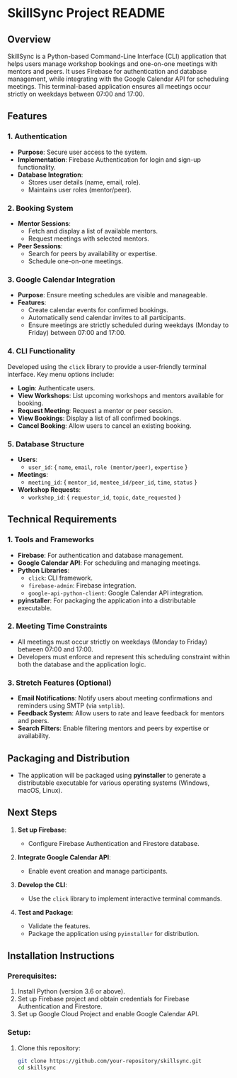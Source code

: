 # SkillSync Project README

## Overview

SkillSync is a Python-based Command-Line Interface (CLI) application that helps users manage workshop bookings and one-on-one meetings with mentors and peers. It uses Firebase for authentication and database management, while integrating with the Google Calendar API for scheduling meetings. This terminal-based application ensures all meetings occur strictly on weekdays between 07:00 and 17:00.

## Features

### 1. **Authentication**
- **Purpose**: Secure user access to the system.
- **Implementation**: Firebase Authentication for login and sign-up functionality.
- **Database Integration**:
  - Stores user details (name, email, role).
  - Maintains user roles (mentor/peer).

### 2. **Booking System**
- **Mentor Sessions**:
  - Fetch and display a list of available mentors.
  - Request meetings with selected mentors.
- **Peer Sessions**:
  - Search for peers by availability or expertise.
  - Schedule one-on-one meetings.

### 3. **Google Calendar Integration**
- **Purpose**: Ensure meeting schedules are visible and manageable.
- **Features**:
  - Create calendar events for confirmed bookings.
  - Automatically send calendar invites to all participants.
  - Ensure meetings are strictly scheduled during weekdays (Monday to Friday) between 07:00 and 17:00.

### 4. **CLI Functionality**
Developed using the `click` library to provide a user-friendly terminal interface. Key menu options include:
- **Login**: Authenticate users.
- **View Workshops**: List upcoming workshops and mentors available for booking.
- **Request Meeting**: Request a mentor or peer session.
- **View Bookings**: Display a list of all confirmed bookings.
- **Cancel Booking**: Allow users to cancel an existing booking.

### 5. **Database Structure**
- **Users**: 
  - `user_id`: { `name`, `email`, `role (mentor/peer)`, `expertise` }
- **Meetings**: 
  - `meeting_id`: { `mentor_id`, `mentee_id/peer_id`, `time`, `status` }
- **Workshop Requests**: 
  - `workshop_id`: { `requestor_id`, `topic`, `date_requested` }

## Technical Requirements

### 1. **Tools and Frameworks**
- **Firebase**: For authentication and database management.
- **Google Calendar API**: For scheduling and managing meetings.
- **Python Libraries**:
  - `click`: CLI framework.
  - `firebase-admin`: Firebase integration.
  - `google-api-python-client`: Google Calendar API integration.
- **pyinstaller**: For packaging the application into a distributable executable.

### 2. **Meeting Time Constraints**
- All meetings must occur strictly on weekdays (Monday to Friday) between 07:00 and 17:00.
- Developers must enforce and represent this scheduling constraint within both the database and the application logic.

### 3. **Stretch Features (Optional)**
- **Email Notifications**: Notify users about meeting confirmations and reminders using SMTP (via `smtplib`).
- **Feedback System**: Allow users to rate and leave feedback for mentors and peers.
- **Search Filters**: Enable filtering mentors and peers by expertise or availability.

## Packaging and Distribution

- The application will be packaged using **pyinstaller** to generate a distributable executable for various operating systems (Windows, macOS, Linux).

## Next Steps

1. **Set up Firebase**:
   - Configure Firebase Authentication and Firestore database.
   
2. **Integrate Google Calendar API**:
   - Enable event creation and manage participants.
   
3. **Develop the CLI**:
   - Use the `click` library to implement interactive terminal commands.
   
4. **Test and Package**:
   - Validate the features.
   - Package the application using `pyinstaller` for distribution.

## Installation Instructions

### Prerequisites:
1. Install Python (version 3.6 or above).
2. Set up Firebase project and obtain credentials for Firebase Authentication and Firestore.
3. Set up Google Cloud Project and enable Google Calendar API.

### Setup:
1. Clone this repository:
   ```bash
   git clone https://github.com/your-repository/skillsync.git
   cd skillsync
